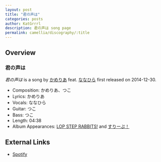 ```yaml
---
layout: post
title: "君の声は"
categories: posts
author: KatGrrrl
description: 君の声は song page
permalink: camellia/discography/:title
---
```


## Overview

### 君の声は

*君の声は* is a song by [かめりあ](/camellia) feat. [ななひら](#) first released on 2014-12-30.

* Composition: かめりあ、つこ
* Lyrics: かめりあ
* Vocals: ななひら
* Guitar: つこ
* Bass: つこ
* Length: 04:38
* Album Appearances: [LOP STEP RABBITS!](<{% link postsInclude/_posts/camellia/albums/LOP-STEP-RABBITS!/2023-12-06-LOP-STEP-RABBITS!.md %}>) and [すりーぷ！](<{% link postsInclude/_posts/camellia/albums/Sleep/2023-12-18-Sleep.md %}>)

## External Links

* [Spotify](https://open.spotify.com/track/1Esk06AYA5Xy0v4Ua3VhMx?si=4f40f572111c4661)
